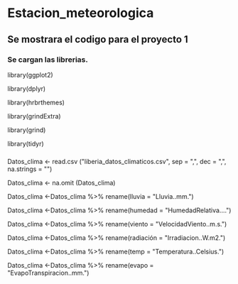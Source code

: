 # Estacion_meteorologica

## Se mostrara el codigo para el proyecto 1

### Se cargan las librerias.

library(ggplot2)

library(dplyr)

library(hrbrthemes)

library(grindExtra)

library(grind)

library(tidyr)

###

Datos_clima <- read.csv ("liberia_datos_climaticos.csv", sep = ",", dec = ",", na.strings = "")

Datos_clima <- na.omit (Datos_clima)

Datos_clima <-Datos_clima %>% rename(lluvia = "Lluvia..mm.")

Datos_clima <-Datos_clima %>% rename(humedad = "HumedadRelativa....")

Datos_clima <-Datos_clima %>% rename(viento = "VelocidadViento..m.s.")

Datos_clima <-Datos_clima %>% rename(radiación = "Irradiacion..W.m2.")

Datos_clima <-Datos_clima %>% rename(temp = "Temperatura..Celsius.")

Datos_clima <-Datos_clima %>% rename(evapo = "EvapoTranspiracion..mm.")
